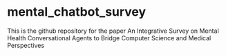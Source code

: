 # mental_chatbot_survey
This is the github repository for the paper An Integrative Survey on Mental Health Conversational Agents to Bridge Computer Science and Medical Perspectives

